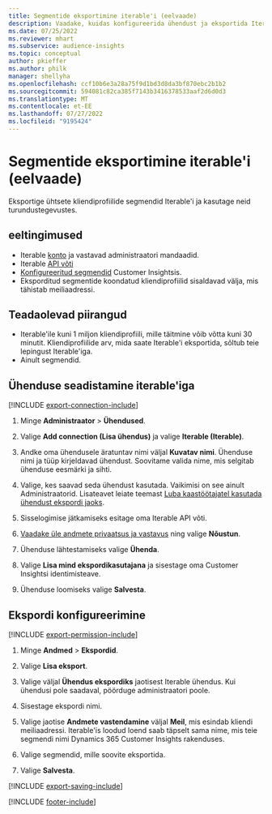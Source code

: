 ```yaml
---
title: Segmentide eksportimine iterable'i (eelvaade)
description: Vaadake, kuidas konfigureerida ühendust ja eksportida Iterable'i.
ms.date: 07/25/2022
ms.reviewer: mhart
ms.subservice: audience-insights
ms.topic: conceptual
author: pkieffer
ms.author: philk
manager: shellyha
ms.openlocfilehash: ccf10b6e3a28a75f9d1bd3d8da3bf870ebc2b1b2
ms.sourcegitcommit: 594081c82ca385f7143b3416378533aaf2d6d0d3
ms.translationtype: MT
ms.contentlocale: et-EE
ms.lasthandoff: 07/27/2022
ms.locfileid: "9195424"
---
```

# <a name="export-segments-to-iterable-preview"></a>Segmentide eksportimine iterable'i (eelvaade)

Eksportige ühtsete kliendiprofiilide segmendid Iterable'i ja kasutage neid turundustegevustes.

## <a name="prerequisites"></a>eeltingimused

- Iterable [konto](https://iterable.com/) ja vastavad administraatori mandaadid.
- Iterable [API võti](https://support.iterable.com/hc/en-us/articles/360043464871)
- [Konfigureeritud segmendid](segments.md) Customer Insightsis.
- Eksporditud segmentide koondatud kliendiprofiilid sisaldavad välja, mis tähistab meiliaadressi.

## <a name="known-limitations"></a>Teadaolevad piirangud

- Iterable'ile kuni 1 miljon kliendiprofiili, mille täitmine võib võtta kuni 30 minutit. Kliendiprofiilide arv, mida saate Iterable'i eksportida, sõltub teie lepingust Iterable'iga.
- Ainult segmendid.

## <a name="set-up-connection-to-iterable"></a>Ühenduse seadistamine iterable'iga

[!INCLUDE [export-connection-include](includes/export-connection-admn.md)]

1. Minge **Administraator** > **Ühendused**.

1. Valige **Add connection (Lisa ühendus)** ja valige **Iterable (Iterable)**.

1. Andke oma ühendusele äratuntav nimi väljal **Kuvatav nimi**. Ühenduse nimi ja tüüp kirjeldavad ühendust. Soovitame valida nime, mis selgitab ühenduse eesmärki ja sihti.

1. Valige, kes saavad seda ühendust kasutada. Vaikimisi on see ainult Administraatorid. Lisateavet leiate teemast [Luba kaastöötajatel kasutada ühendust ekspordi jaoks](connections.md#allow-contributors-to-use-a-connection-for-exports).

1. Sisselogimise jätkamiseks esitage oma Iterable API võti.

1. [Vaadake üle andmete privaatsus ja vastavus](connections.md#data-privacy-and-compliance) ning valige **Nõustun**.

1. Ühenduse lähtestamiseks valige **Ühenda**.

1. Valige **Lisa mind ekspordikasutajana** ja sisestage oma Customer Insightsi identimisteave.

1. Ühenduse loomiseks valige **Salvesta**.

## <a name="configure-an-export"></a>Ekspordi konfigureerimine

[!INCLUDE [export-permission-include](includes/export-permission.md)]

1. Minge **Andmed** > **Ekspordid**.

1. Valige **Lisa eksport**.

1. Valige väljal **Ühendus ekspordiks** jaotisest Iterable ühendus. Kui ühendusi pole saadaval, pöörduge administraatori poole.

1. Sisestage ekspordi nimi.

1. Valige jaotise **Andmete vastendamine** väljal **Meil**, mis esindab kliendi meiliaadressi. Iterable'is loodud loend saab täpselt sama nime, mis teie segmendi nimi Dynamics 365 Customer Insights rakenduses.

1. Valige segmendid, mille soovite eksportida.

1. Valige **Salvesta**.

[!INCLUDE [export-saving-include](includes/export-saving.md)]

[!INCLUDE [footer-include](includes/footer-banner.md)]
